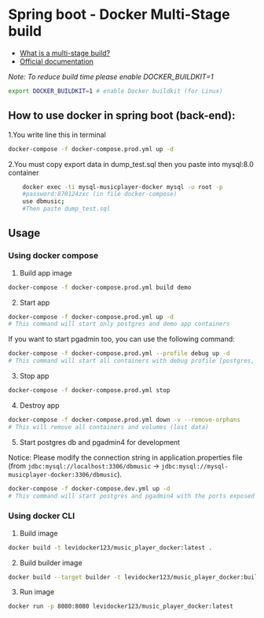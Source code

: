 # Spring boot - Docker Multi-Stage build

- [What is a multi-stage build?](https://vsupalov.com/docker-multi-stage-advantages/)
- [Official documentation](https://spring.io/guides/topicals/spring-boot-docker/)

_Note: To reduce build time please enable DOCKER_BUILDKIT=1_

```bash
export DOCKER_BUILDKIT=1 # enable Docker buildkit (for Linux)
```
## How to use docker in spring boot (back-end):
1.You write line this in terminal
```bash
docker-compose -f docker-compose.prod.yml up -d
```
2.You must copy export data in dump_test.sql then you paste into mysql:8.0 container
```bash
    docker exec -ti mysql-musicplayer-docker mysql -u root -p
    #password:870124zxc (in file docker-compose)
    use dbmusic;
    #Then paste dump_test.sql 
```
## Usage

### Using docker compose

1. Build app image

```bash
docker-compose -f docker-compose.prod.yml build demo
```

2. Start app

```bash
docker-compose -f docker-compose.prod.yml up -d
# This command will start only postgres and demo app containers
```

If you want to start pgadmin too, you can use the following command:

```bash
docker-compose -f docker-compose.prod.yml --profile debug up -d
# This command will start all containers with debug profile [postgres, demo] + pgadmin4
```

3. Stop app

```bash
docker-compose -f docker-compose.prod.yml stop
```

4. Destroy app

```bash
docker-compose -f docker-compose.prod.yml down -v --remove-orphans
# This will remove all containers and volumes (lost data)
```

5. Start postgres db and pgadmin4 for development

Notice: Please modify the connection string in application.properties file (from `jdbc:mysql://localhost:3306/dbmusic` -> `jdbc:mysql://mysql-musicplayer-docker:3306/dbmusic`).

```bash
docker-compose -f docker-compose.dev.yml up -d
# This command will start postgres and pgadmin4 with the ports exposed on host machine
```

### Using docker CLI

1. Build image

```bash
docker build -t levidocker123/music_player_docker:latest .
```

2. Build builder image

```bash
docker build --target builder -t levidocker123/music_player_docker:builder .
```

3. Run image

```bash
docker run -p 8080:8080 levidocker123/music_player_docker:latest
```